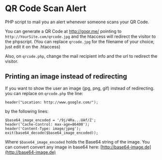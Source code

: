 # QR Code Scan Alert

PHP script to mail you an alert whenever someone scans your QR Code.

You can generate a QR Code at http://goqr.me/ pointing to `http://YourSite.com/qrcode.jpg` and the htaccess will redirect the visitor to the phpscript. (You can replace `qrcode.jpg` for the filename of your choice, just edit it on the .htaccess)

Also,  on `qrcode.php`, change the mail recipient info and the url to redirect the visitor.

## Printing an image instead of redirecting

If you want to show the user an image (jpg, png, gif) instead of redirecting. you can replace on `qrcode.php` the line:
```
header("Location: http://www.google.com/");
```
by the following lines:
```
$base64_image_encoded = '/9j/4Ra...UAf/Z';
header('Cache-Control: max-age=86400');
header('Content-Type: image/jpeg');
exit(base64_decode($base64_image_encoded));
```
Where `$base64_image_encoded` holds the Base64 string of the image. You can convert convert any image in base64 here: [http://base64-image.de](http://base64-image.de)
